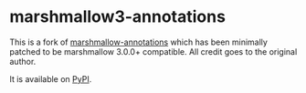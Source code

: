 # marshmallow3-annotations

This is a fork of [marshmallow-annotations](https://github.com/justanr/marshmallow-annotations) which has been minimally
patched to be marshmallow 3.0.0+ compatible. All credit goes to the original author.

It is available on [PyPI](https://pypi.org/project/marshmallow3-annotations/).
